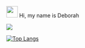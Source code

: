 <img src="https://raw.githubusercontent.com/MartinHeinz/MartinHeinz/master/wave.gif" width="30px"> Hi, my name is Deborah 
                                                                
                                                                
![](https://github.com/DeborahOsilade/Deborah-s-osilade/blob/main/Images/Deborah%20Osilade%20(1).png)


[![Top Langs](https://github-readme-stats.vercel.app/api/top-langs/?username=deborahosilade&langs_count=8)](https://github.com/deborahosilade/github-readme-stats)

